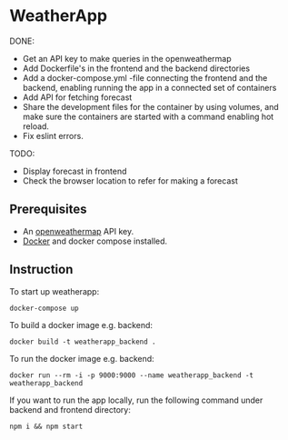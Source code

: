 # WeatherApp

DONE:
- Get an API key to make queries in the openweathermap
- Add Dockerfile's in the frontend and the backend directories
- Add a docker-compose.yml -file connecting the frontend and the backend, enabling running the app in a connected set of containers
- Add API for fetching forecast
- Share the development files for the container by using volumes, and make sure the containers are started with a command enabling hot reload.
- Fix eslint errors.

TODO:
- Display forecast in frontend
- Check the browser location to refer for making a forecast

## Prerequisites
- An [openweathermap](http://openweathermap.org) API key.
- [Docker](https://www.docker.com) and docker compose installed.

## Instruction

To start up weatherapp:
```
docker-compose up
```
To build a docker image e.g. backend:
```
docker build -t weatherapp_backend .
```
To run the docker image e.g. backend:
```
docker run --rm -i -p 9000:9000 --name weatherapp_backend -t weatherapp_backend
```
If you want to run the app locally, run the following command under backend and frontend directory:
```
npm i && npm start
```
